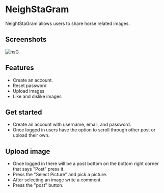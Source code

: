 # NeighStaGram
NeightStaGram allows users to share horse related images.

## Screenshots
![nsG](https://user-images.githubusercontent.com/124530691/226195948-0b67e8d2-8c49-451f-9e8d-32499cb5eb25.png)

## Features
* Create an account.
* Reset password
* Upload images
* Like and dislike images


## Get started

* Create an account with username, email, and password.
* Once logged in users have the option to scroll through other post or upload their own.

## Upload image
* Once logged in there will be a post bottom on the bottom right corner that says "Post" press it.
* Press the "Select Picture" and pick a picture.
* After selecting an image write a comment.
* Press the "post" button.
